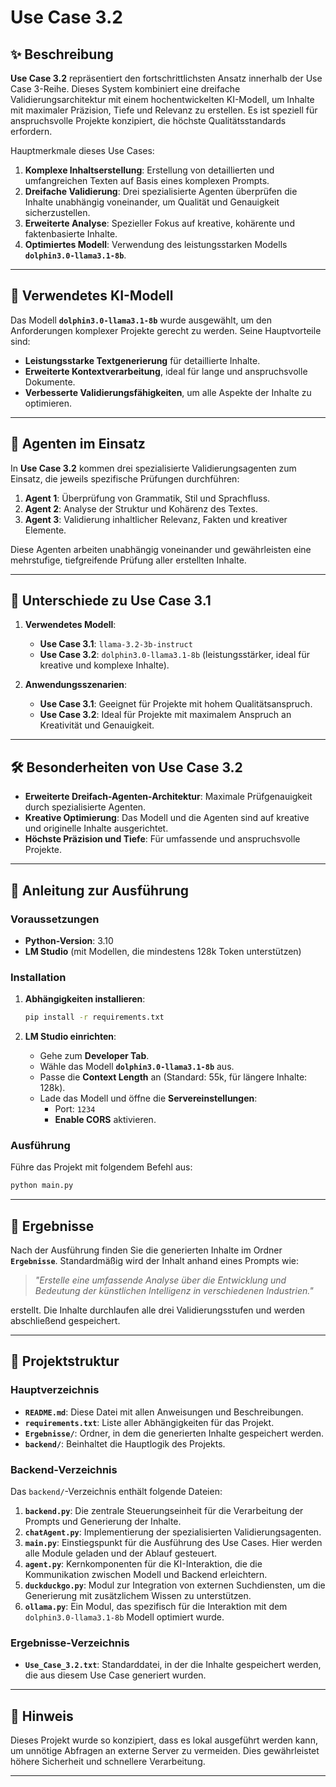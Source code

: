 # **Use Case 3.2**



## ✨ **Beschreibung**

**Use Case 3.2** repräsentiert den fortschrittlichsten Ansatz innerhalb der Use Case 3-Reihe. Dieses System kombiniert eine dreifache Validierungsarchitektur mit einem hochentwickelten KI-Modell, um Inhalte mit maximaler Präzision, Tiefe und Relevanz zu erstellen. Es ist speziell für anspruchsvolle Projekte konzipiert, die höchste Qualitätsstandards erfordern. 

Hauptmerkmale dieses Use Cases:

1. **Komplexe Inhaltserstellung**: Erstellung von detaillierten und umfangreichen Texten auf Basis eines komplexen Prompts.
2. **Dreifache Validierung**: Drei spezialisierte Agenten überprüfen die Inhalte unabhängig voneinander, um Qualität und Genauigkeit sicherzustellen.
3. **Erweiterte Analyse**: Spezieller Fokus auf kreative, kohärente und faktenbasierte Inhalte.
4. **Optimiertes Modell**: Verwendung des leistungsstarken Modells **`dolphin3.0-llama3.1-8b`**.

---

## 🧠 **Verwendetes KI-Modell**

Das Modell **`dolphin3.0-llama3.1-8b`** wurde ausgewählt, um den Anforderungen komplexer Projekte gerecht zu werden. Seine Hauptvorteile sind:

- **Leistungsstarke Textgenerierung** für detaillierte Inhalte.
- **Erweiterte Kontextverarbeitung**, ideal für lange und anspruchsvolle Dokumente.
- **Verbesserte Validierungsfähigkeiten**, um alle Aspekte der Inhalte zu optimieren.

---

## 🤖 **Agenten im Einsatz**

In **Use Case 3.2** kommen drei spezialisierte Validierungsagenten zum Einsatz, die jeweils spezifische Prüfungen durchführen:

1. **Agent 1**: Überprüfung von Grammatik, Stil und Sprachfluss.
2. **Agent 2**: Analyse der Struktur und Kohärenz des Textes.
3. **Agent 3**: Validierung inhaltlicher Relevanz, Fakten und kreativer Elemente.

Diese Agenten arbeiten unabhängig voneinander und gewährleisten eine mehrstufige, tiefgreifende Prüfung aller erstellten Inhalte.

---

## 🔄 **Unterschiede zu Use Case 3.1**

1. **Verwendetes Modell**:
   - **Use Case 3.1**: `llama-3.2-3b-instruct`
   - **Use Case 3.2**: `dolphin3.0-llama3.1-8b` (leistungsstärker, ideal für kreative und komplexe Inhalte).

   

2. **Anwendungsszenarien**:
   - **Use Case 3.1**: Geeignet für Projekte mit hohem Qualitätsanspruch.
   - **Use Case 3.2**: Ideal für Projekte mit maximalem Anspruch an Kreativität und Genauigkeit.

---

## 🛠 **Besonderheiten von Use Case 3.2**

- **Erweiterte Dreifach-Agenten-Architektur**: Maximale Prüfgenauigkeit durch spezialisierte Agenten.
- **Kreative Optimierung**: Das Modell und die Agenten sind auf kreative und originelle Inhalte ausgerichtet.
- **Höchste Präzision und Tiefe**: Für umfassende und anspruchsvolle Projekte.

---

## 🚀 **Anleitung zur Ausführung**

### **Voraussetzungen**

- **Python-Version**: 3.10
- **LM Studio** (mit Modellen, die mindestens 128k Token unterstützen)

### **Installation**

1. **Abhängigkeiten installieren**:

   ```bash
   pip install -r requirements.txt
   ```

2. **LM Studio einrichten**:
   - Gehe zum **Developer Tab**.
   - Wähle das Modell **`dolphin3.0-llama3.1-8b`** aus.
   - Passe die **Context Length** an (Standard: 55k, für längere Inhalte: 128k).
   - Lade das Modell und öffne die **Servereinstellungen**:
     - Port: `1234`
     - **Enable CORS** aktivieren.

### **Ausführung**

Führe das Projekt mit folgendem Befehl aus:

```bash
python main.py
```

---

## 🌟 **Ergebnisse**

Nach der Ausführung finden Sie die generierten Inhalte im Ordner **`Ergebnisse`**. Standardmäßig wird der Inhalt anhand eines Prompts wie:

> *"Erstelle eine umfassende Analyse über die Entwicklung und Bedeutung der künstlichen Intelligenz in verschiedenen Industrien."*

erstellt. Die Inhalte durchlaufen alle drei Validierungsstufen und werden abschließend gespeichert.

---

## 📂 **Projektstruktur**

### **Hauptverzeichnis**

- **`README.md`**: Diese Datei mit allen Anweisungen und Beschreibungen.
- **`requirements.txt`**: Liste aller Abhängigkeiten für das Projekt.
- **`Ergebnisse/`**: Ordner, in dem die generierten Inhalte gespeichert werden.
- **`backend/`**: Beinhaltet die Hauptlogik des Projekts.

### **Backend-Verzeichnis**

Das `backend/`-Verzeichnis enthält folgende Dateien:

1. **`backend.py`**: Die zentrale Steuerungseinheit für die Verarbeitung der Prompts und Generierung der Inhalte.
2. **`chatAgent.py`**: Implementierung der spezialisierten Validierungsagenten.
3. **`main.py`**: Einstiegspunkt für die Ausführung des Use Cases. Hier werden alle Module geladen und der Ablauf gesteuert.
4. **`agent.py`**: Kernkomponenten für die KI-Interaktion, die die Kommunikation zwischen Modell und Backend erleichtern.
5. **`duckduckgo.py`**: Modul zur Integration von externen Suchdiensten, um die Generierung mit zusätzlichem Wissen zu unterstützen.
6. **`ollama.py`**: Ein Modul, das spezifisch für die Interaktion mit dem `dolphin3.0-llama3.1-8b` Modell optimiert wurde.

### **Ergebnisse-Verzeichnis**

- **`Use_Case_3.2.txt`**: Standarddatei, in der die Inhalte gespeichert werden, die aus diesem Use Case generiert wurden.

---

## 📝 **Hinweis**

Dieses Projekt wurde so konzipiert, dass es lokal ausgeführt werden kann, um unnötige Abfragen an externe Server zu vermeiden. Dies gewährleistet höhere Sicherheit und schnellere Verarbeitung.

---
